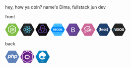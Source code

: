 hey, how ya doin? name's Dima, fullstack jun dev

front
<p align='left'>
  <img alt='react' src='https://github.com/Te1m0z/Te1m0z/blob/master/nodejs.png' width='45' height='40' />
  <img alt='react' src='https://github.com/Te1m0z/Te1m0z/blob/master/react.png' width='45' height='40' />
  <img alt='react' src='https://github.com/Te1m0z/Te1m0z/blob/master/redux.png' width='45' height='40' />
  <img alt='react' src='https://github.com/Te1m0z/Te1m0z/blob/master/recoil.png' width='45' height='40' />
  <img alt='react' src='https://github.com/Te1m0z/Te1m0z/blob/master/bootstrap.png' width='45' height='40' />
  <img alt='react' src='https://github.com/Te1m0z/Te1m0z/blob/master/sass.png' width='45' height='40' />
  <img alt='react' src='https://github.com/Te1m0z/Te1m0z/blob/master/less.png' width='45' height='40' />
  <img alt='react' src='https://github.com/Te1m0z/Te1m0z/blob/master/axios.png' width='45' height='40' />
</p>

back
<p align='left'>
  <img alt='react' src='https://github.com/Te1m0z/Te1m0z/blob/master/php.png' width='45' height='40' />
  <img alt='react' src='https://github.com/Te1m0z/Te1m0z/blob/master/c%23.png' width='45' height='40' />
  <img alt='react' src='https://github.com/Te1m0z/Te1m0z/blob/master/drupal.png' width='45' height='40' />
</p>

